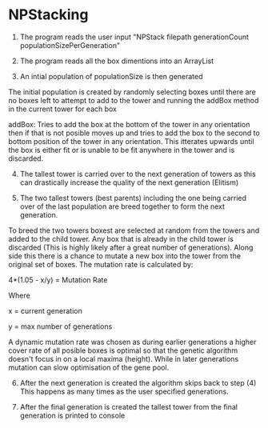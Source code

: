 # NPStacking
1. The program reads the user input "NPStack filepath generationCount populationSizePerGeneration"

2. The program reads all the box dimentions into an ArrayList

3. An intial population of populationSize is then generated 

The initial population is created by randomly selecting boxes until there are no boxes left to attempt to add to the tower and     running the addBox method in the current tower for each box

addBox: Tries to add the box at the bottom of the tower in any orientation then if that is not posible moves up and tries           to add the box to the second to bottom position of the tower in any orientation. This itterates upwards until the box               is either fit or is unable to be fit anywhere in the tower and is discarded.


4. The tallest tower is carried over to the next generation of towers as this can drastically increase the quality of the next generation (Elitism)

5. The two tallest towers (best parents) including the one being carried over of the last population are breed together to form the next generation.

To breed the two towers boxest are selected at random from the towers and added to the child tower. Any box that is already in the child tower is discarded (This is highly likely after a great number of generations). Along side this there is a chance to mutate a new box into the tower from the original set of boxes. The mutation rate is calculated by:

4*(1.05 - x/y) = Mutation Rate

Where 

x = current generation

y = max number of generations

A dynamic mutation rate was chosen as during earlier generations a higher cover rate of all posible boxes is optimal so that the genetic algorithm doesn't focus in on a local maxima (height). While in later generations mutation can slow optimisation of the gene pool.

6. After the next generation is created the algorithm skips back to step (4) This happens as many times as the user specified generations.

7. After the final generation is created the tallest tower from the final generation is printed to console
